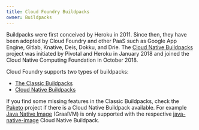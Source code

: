 ```yaml
---
title: Cloud Foundry Buildpacks
owner: Buildpacks
---
```


Buildpacks were first conceived by Heroku in 2011. Since then, they have been adopted by Cloud Foundry and other PaaS such as Google App Engine, Gitlab, Knative, Deis, Dokku, and Drie. The [Cloud Native Buildpacks](https://buildpacks.io/) project was initiated by Pivotal and Heroku in January 2018 and joined the Cloud Native Computing Foundation in October 2018.

Cloud Foundry supports two types of buildpacks:

- [The Classic Buildpacks](./docs/classic-buildpacks/classic-buildpacks.md)
- [Cloud Native Buildpacks](./docs/cloud-native-buildpacks/index.md)

If you find some missing features in the Classic Buildpacks, check the [Paketo](https://paketo.io/) project if there is a Cloud Native Buildpack available. For example [Java Native Image](https://www.graalvm.org/latest/reference-manual/native-image/) (GraalVM) is only supported with the respective [java-native-image](https://github.com/paketo-buildpacks/java-native-image) Cloud Native Buildpack.
